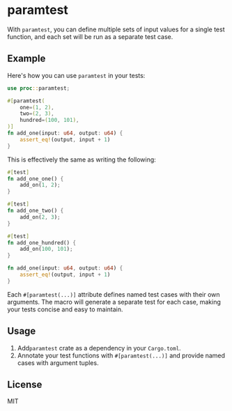 # paramtest

With `paramtest`, you can define multiple sets of input values for a single test function, and each set will be run as a separate test case.

## Example

Here's how you can use `paramtest` in your tests:

```rust
use proc::paramtest;

#[paramtest(
    one=(1, 2),
    two=(2, 3),
    hundred=(100, 101),
)]
fn add_one(input: u64, output: u64) {
    assert_eq!(output, input + 1)
}
```

This is effectively the same as writing the following:

```rust
#[test]
fn add_one_one() {
    add_on(1, 2);
}

#[test]
fn add_one_two() {
    add_on(2, 3);
}

#[test]
fn add_one_hundred() {
    add_on(100, 101);
}

fn add_one(input: u64, output: u64) {
    assert_eq!(output, input + 1)
}
```

Each `#[paramtest(...)]` attribute defines named test cases with their own arguments. The macro will generate a separate test for each case, making your tests concise and easy to maintain.

## Usage

1. Add`paramtest` crate as a dependency in your `Cargo.toml`.
2. Annotate your test functions with `#[paramtest(...)]` and provide named cases with argument tuples.

## License

MIT
